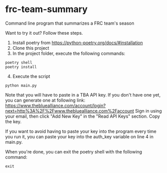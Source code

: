 # frc-team-summary
Command line program that summarizes a FRC team's season

Want to try it out? Follow these steps.
1. Install poetry from https://python-poetry.org/docs/#installation
2. Clone this project
3. In the project folder, execute the following commands:
```
poetry shell
poetry install
```
4. Execute the script
```
python main.py
```
Note that you will have to paste in a TBA API key. If you don't have one yet, you can generate one at following link: https://www.thebluealliance.com/account/login?next=http%3A%2F%2Fwww.thebluealliance.com%2Faccount
Sign in using your email, then click "Add New Key" in the "Read API Keys" section. Copy the key.

If you want to avoid having to paste your key into the program every time you run it, you can paste your key into the auth_key variable on line 4 in main.py.

When you're done, you can exit the poetry shell with the following command:
```
exit
```